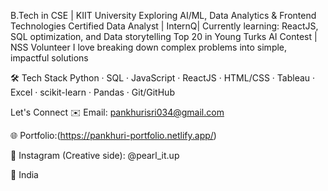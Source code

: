  B.Tech in CSE | KIIT University
 Exploring AI/ML, Data Analytics & Frontend Technologies
 Certified Data Analyst | InternQ|
 Currently learning: ReactJS, SQL optimization, and Data storytelling
 Top 20 in Young Turks AI Contest | NSS Volunteer
 I love breaking down complex problems into simple, impactful solutions


🛠️ Tech Stack
Python · SQL · JavaScript · ReactJS · HTML/CSS · Tableau · Excel · scikit-learn · Pandas · Git/GitHub


Let's Connect
✉️ Email: pankhurisri034@gmail.com

🌐 Portfolio:(https://pankhuri-portfolio.netlify.app/)

💬 Instagram (Creative side): @pearl_it.up

📍 India

